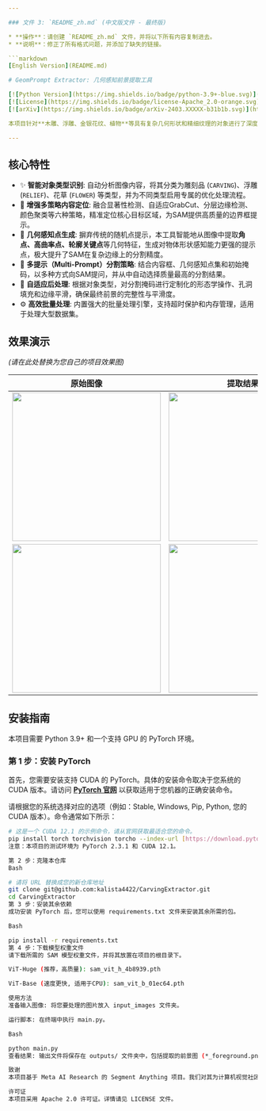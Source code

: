 ```yaml
---

### 文件 3: `README_zh.md` (中文版文件 - 最终版)

* **操作**：请创建 `README_zh.md` 文件，并将以下所有内容复制进去。
* **说明**：修正了所有格式问题，并添加了缺失的链接。

```markdown
[English Version](README.md)

# GeomPrompt Extractor: 几何感知前景提取工具

[![Python Version](https://img.shields.io/badge/python-3.9+-blue.svg)](https://www.python.org/)
[![License](https://img.shields.io/badge/license-Apache_2.0-orange.svg)](LICENSE)
[![arXiv](https://img.shields.io/badge/arXiv-2403.XXXXX-b31b1b.svg)](https://arxiv.org/abs/2403.XXXXX) **GeomPrompt Extractor** 是一个基于 Meta AI 的 [Segment Anything Model (SAM)](https://github.com/facebookresearch/segment-anything) 开发的先进前景提取工具。

本项目针对**木雕、浮雕、金银花纹、植物**等具有复杂几何形状和精细纹理的对象进行了深度优化，解决了通用分割工具在这些场景下边缘提取不准、主体识别错误、细节丢失等痛点。它是一个强大的工具，可用于学术研究、数字遗产保护和创意工作流。

---
```


## 核心特性

-   ✨ **智能对象类型识别**: 自动分析图像内容，将其分类为雕刻品 (`CARVING`)、浮雕 (`RELIEF`)、花草 (`FLOWER`) 等类型，并为不同类型启用专属的优化处理流程。
-   🎯 **增强多策略内容定位**: 融合显著性检测、自适应GrabCut、分层边缘检测、颜色聚类等六种策略，精准定位核心目标区域，为SAM提供高质量的边界框提示。
-   📐 **几何感知点生成**: 摒弃传统的随机点提示，本工具智能地从图像中提取**角点、高曲率点、轮廓关键点**等几何特征，生成对物体形状感知能力更强的提示点，极大提升了SAM在复杂边缘上的分割精度。
-   🚀 **多提示（Multi-Prompt）分割策略**: 结合内容框、几何感知点集和初始掩码，以多种方式向SAM提问，并从中自动选择质量最高的分割结果。
-   🔧 **自适应后处理**: 根据对象类型，对分割掩码进行定制化的形态学操作、孔洞填充和边缘平滑，确保最终前景的完整性与平滑度。
-   ⚙️ **高效批量处理**: 内置强大的批量处理引擎，支持超时保护和内存管理，适用于处理大型数据集。

## 效果演示

*(请在此处替换为您自己的项目效果图)*

| 原始图像 | 提取结果 |
| :---: | :---: |
| <img src="docs/assets/carving_before.jpg" width="300"/> | <img src="docs/assets/carving_after.png" width="300"/> |
| <img src="docs/assets/relief_before.jpg" width="300"/> | <img src="docs/assets/relief_after.png" width="300"/> |

## 安装指南

本项目需要 Python 3.9+ 和一个支持 GPU 的 PyTorch 环境。

### 第 1 步：安装 PyTorch

首先，您需要安装支持 CUDA 的 PyTorch。具体的安装命令取决于您系统的 CUDA 版本。请访问 **[PyTorch 官网](https://pytorch.org/get-started/locally/)** 以获取适用于您机器的正确安装命令。

请根据您的系统选择对应的选项（例如：Stable, Windows, Pip, Python, 您的 CUDA 版本）。命令通常如下所示：

```bash
# 这是一个 CUDA 12.1 的示例命令，请从官网获取最适合您的命令。
pip install torch torchvision torcho --index-url [https://download.pytorch.org/whl/cu121](https://download.pytorch.org/whl/cu121)
注意：本项目的测试环境为 PyTorch 2.3.1 和 CUDA 12.1。

第 2 步：克隆本仓库
Bash

# 请将 URL 替换成您的新仓库地址
git clone git@github.com:kalista4422/CarvingExtractor.git
cd CarvingExtractor
第 3 步：安装其余依赖
成功安装 PyTorch 后，您可以使用 requirements.txt 文件来安装其余所需的包。

Bash

pip install -r requirements.txt
第 4 步：下载模型权重文件
请下载所需的 SAM 模型权重文件，并将其放置在项目的根目录下。

ViT-Huge (推荐，高质量): sam_vit_h_4b8939.pth

ViT-Base (速度更快, 适用于CPU): sam_vit_b_01ec64.pth

使用方法
准备输入图像: 将您要处理的图片放入 input_images 文件夹。

运行脚本: 在终端中执行 main.py。

Bash

python main.py
查看结果: 输出文件将保存在 outputs/ 文件夹中，包括提取的前景图 (*_foreground.png) 和分析过程的可视化图 (*_v8_analysis.png)。

致谢
本项目基于 Meta AI Research 的 Segment Anything 项目。我们对其为计算机视觉社区做出的卓越贡献表示诚挚的感谢。

许可证
本项目采用 Apache 2.0 许可证。详情请见 LICENSE 文件。
